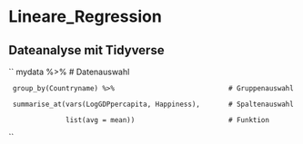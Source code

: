 # Lineare_Regression

## Dateanalyse mit Tidyverse

``
mydata %>%                                                # Datenauswahl               

     group_by(Countryname) %>%                            # Gruppenauswahl
      
     summarise_at(vars(LogGDPpercapita, Happiness),       # Spaltenauswahl 
     
                  list(avg = mean))                       # Funktion  
                  
``

